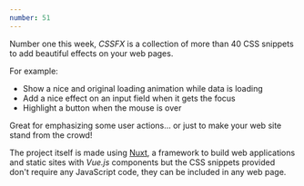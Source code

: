 ```yaml
---
number: 51
---
```


Number one this week, _CSSFX_ is a collection of more than 40 CSS snippets to add beautiful effects on your web pages.

For example:

- Show a nice and original loading animation while data is loading
- Add a nice effect on an input field when it gets the focus
- Highlight a button when the mouse is over

Great for emphasizing some user actions... or just to make your web site stand from the crowd!

The project itself is made using [Nuxt](https://nuxtjs.org/), a framework to build web applications and static sites with _Vue.js_ components but the CSS snippets provided don't require any JavaScript code, they can be included in any web page.
